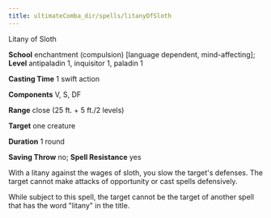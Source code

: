 ```yaml
---
title: ultimateComba_dir/spells/litanyOfSloth
---
```

Litany of Sloth

**School** enchantment (compulsion) [language dependent, mind-affecting]; **Level** antipaladin 1, inquisitor 1, paladin 1

**Casting Time** 1 swift action

**Components** V, S, DF

**Range** close (25 ft. + 5 ft./2 levels)

**Target** one creature

**Duration** 1 round

**Saving Throw** no; **Spell Resistance** yes

With a litany against the wages of sloth, you slow the target's defenses. The target cannot make attacks of opportunity or cast spells defensively.

While subject to this spell, the target cannot be the target of another spell that has the word "litany" in the title.

